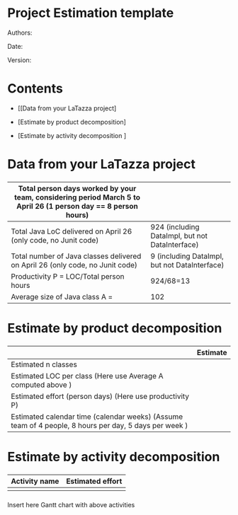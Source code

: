 # Project Estimation  template

Authors:

Date:

Version:

# Contents

- [[Data from your LaTazza project]

- [Estimate by product decomposition]
- [Estimate by activity decomposition ]



# Data from your LaTazza project

###

|         Total person days worked by your  team, considering period March 5 to April 26 (1 person day == 8 person hours)     |   |             
| ----------- | ------------------------------- | 
|Total Java LoC delivered on April 26 (only code, no Junit code) | 924 (including DataImpl, but not DataInterface) |
| Total number of Java classes delivered on April 26 (only code, no Junit code)| 9 (including DataImpl, but not DataInterface) |
| Productivity P = LOC/Total person hours | 924/68=13 |
|Average size of Java class A = | 102 |

# Estimate by product decomposition



### 

|             | Estimate                        |             
| ----------- | ------------------------------- |  
| Estimated n classes   |                             |             
| Estimated LOC per class  (Here use Average A computed above )      |                            |                
| Estimated effort  (person days) (Here use productivity P)  |                                      |      
| Estimated calendar time (calendar weeks) (Assume team of 4 people, 8 hours per day, 5 days per week ) |                    |               


# Estimate by activity decomposition



### 

|         Activity name    | Estimated effort    |             
| ----------- | ------------------------------- | 
| | |


###
Insert here Gantt chart with above activities

